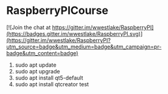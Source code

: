 # RaspberryPICourse

[![Join the chat at https://gitter.im/wwestlake/RaspberryPI](https://badges.gitter.im/wwestlake/RaspberryPI.svg)](https://gitter.im/wwestlake/RaspberryPI?utm_source=badge&utm_medium=badge&utm_campaign=pr-badge&utm_content=badge)

1. sudo apt update
2. sudo apt upgrade
3. sudo apt install qt5-default
4. sudo apt install qtcreator
test
